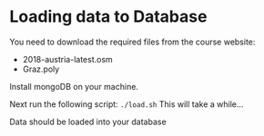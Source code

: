 # Loading data to Database #
You need to download the required files from the course website:
* 2018-austria-latest.osm
* Graz.poly

Install mongoDB on your machine.<br>

Next run the following script: ``` ./load.sh ```
This will take a while...

Data should be loaded into your database
